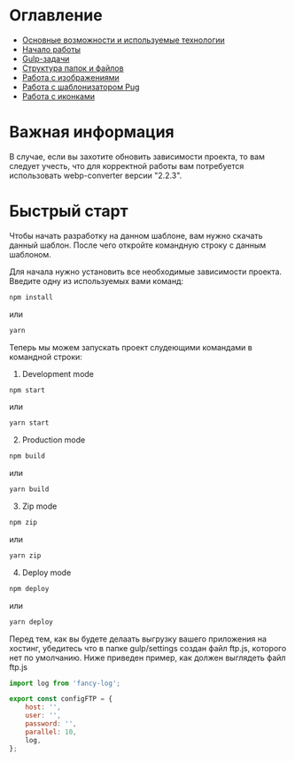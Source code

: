 # Оглавление

-   [Основные возможности и используемые технологии](documentation/01_technologies.md)
-   [Начало работы](documentation/02_installation.md)
-   [Gulp-задачи](documentation/03_tasks.md)
-   [Структура папок и файлов](documentation/04_structure.md)
-   [Работа с изображениями](documentation/05_images.md)
-   [Работа с шаблонизатором Pug](documentation/06_pug.md)
-   [Работа с иконками](documentation/07_icons.md)

# Важная информация

В случае, если вы захотите обновить зависимости проекта, то вам следует учесть, что для корректной работы вам потребуется использовать webp-converter версии "2.2.3".

# Быстрый старт

Чтобы начать разработку на данном шаблоне, вам нужно скачать данный шаблон. После чего откройте командную строку c данным шаблоном.

Для начала нужно установить все необходимые зависимости проекта. Введите одну из используемых вами команд:

```sh
npm install
```

или

```sh
yarn
```

Теперь мы можем запускать проект слудеющими командами в командной строки:

1. Development mode

```sh
npm start
```

или

```sh
yarn start
```

2. Production mode

```sh
npm build
```

или

```sh
yarn build
```

3. Zip mode

```sh
npm zip
```

или

```sh
yarn zip
```

4. Deploy mode

```sh
npm deploy
```

или

```sh
yarn deploy
```

Перед тем, как вы будете делаать выгрузку вашего приложения на хостинг, убедитесь что в папке gulp/settings создан файл ftp.js, которого нет по умолчанию. Ниже приведен пример, как должен выглядеть файл ftp.js

```javascript
import log from 'fancy-log';

export const configFTP = {
	host: '',
	user: '',
	password: '',
	parallel: 10,
	log,
};
```
